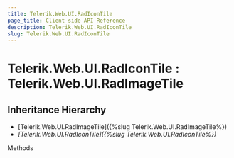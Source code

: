 ```yaml
---
title: Telerik.Web.UI.RadIconTile
page_title: Client-side API Reference
description: Telerik.Web.UI.RadIconTile
slug: Telerik.Web.UI.RadIconTile
---
```


# Telerik.Web.UI.RadIconTile : Telerik.Web.UI.RadImageTile 

## Inheritance Hierarchy

* [Telerik.Web.UI.RadImageTile]({%slug Telerik.Web.UI.RadImageTile%})
* *[Telerik.Web.UI.RadIconTile]({%slug Telerik.Web.UI.RadIconTile%})*


Methods



